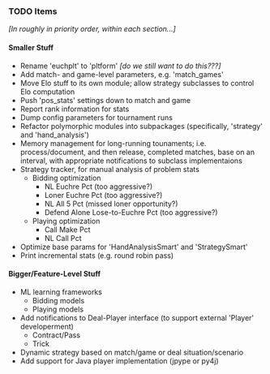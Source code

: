 ### TODO Items ###

_[In roughly in priority order, within each section...]_

#### Smaller Stuff ####
- Rename 'euchplt' to 'pltform' *[do we still want to do this???]*
- Add match- and game-level parameters, e.g. 'match_games'
- Move Elo stuff to its own module; allow strategy subclasses to control
  Elo computation
- Push 'pos_stats' settings down to match and game
- Report rank information for stats
- Dump config parameters for tournament runs
- Refactor polymorphic modules into subpackages (specifically, 'strategy'
  and 'hand_analysis')
- Memory management for long-running tounaments; i.e. process/document, and
  then release, completed matches, base on an interval, with appropriate
  notifications to subclass implementaions
- Strategy tracker, for manual analysis of problem stats
    - Bidding optimization
        - NL Euchre Pct (too aggressive?)
        - Loner Euchre Pct (too aggressive?)
        - NL All 5 Pct (missed loner opportunity?)
        - Defend Alone Lose-to-Euchre Pct (too aggressive?)
    - Playing optimization
        - Call Make Pct
        - NL Call Pct
- Optimize base params for 'HandAnalysisSmart' and 'StrategySmart'
- Print incremental stats (e.g. round robin pass)

#### Bigger/Feature-Level Stuff ####
- ML learning frameworks
    - Bidding models
    - Playing models
- Add notifications to Deal-Player interface (to support external 'Player'
  developerment)
    - Contract/Pass
    - Trick
- Dynamic strategy based on match/game or deal situation/scenario
- Add support for Java player implementation (jpype or py4j)
